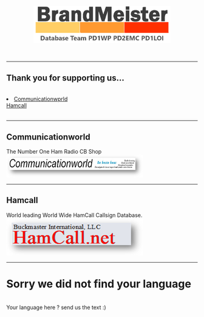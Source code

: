 <p align="center">
<a href="https://github.com/BM-Database" target="_blank"><img src="img/BM-logo2.gif" width="360"></a>
</p>
<br>
<hr>
<h2 id="english">Thank you for supporting us...</h2>
<br>
<li>
<a href="#comworld">Communicationwprld</a><br>
<a href="#hamcall">Hamcall</a><br>
</li>
<br>
<hr>
<h2 id="comworld">Communicationworld</h2>
The Number One Ham Radio CB Shop <br>
<a href="https://www.communicationworld.nl" target="_blank"><img src="img/BM-comworld.png" width="360"></a>
<br>
<hr>
<h2 id="hamcall">Hamcall</h2>
World leading World Wide HamCall Callsign Database.<br>
<a href="https://hamcall.net/" target="_blank"><img src="img/BM-hamcall.png" width="360"></a>
<br>
<hr>
<h1 id="helpus">Sorry we did not find your language</h1>
<br>
Your language here ? send us the text :) 
